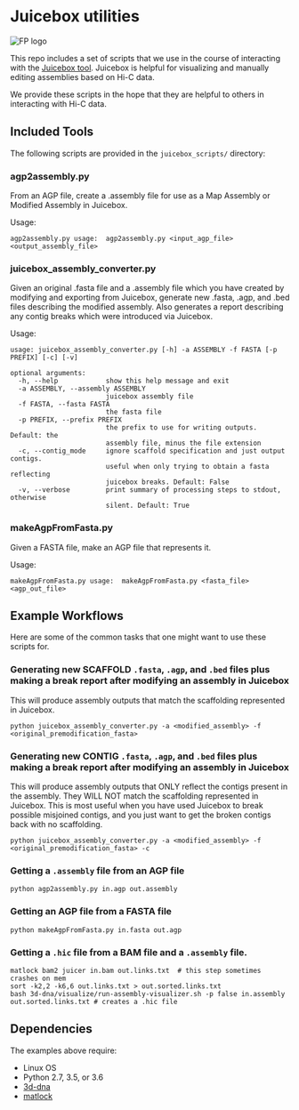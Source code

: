 # Juicebox utilities

![FP logo](https://github.com/phasegenomics/juicebox_scripts/blob/master/logo/BlueLogoHorSmall.png)

This repo includes a set of scripts that we use in the course of interacting with the [Juicebox tool](http://aidenlab.org/juicebox/). Juicebox is helpful for visualizing and manually editing assemblies based on Hi-C data.

We provide these scripts in the hope that they are helpful to others in interacting with Hi-C data. 

## Included Tools
The following scripts are provided in the `juicebox_scripts/` directory:

### agp2assembly.py
From an AGP file, create a .assembly file for use as a Map Assembly or Modified Assembly in Juicebox.

Usage:
```
agp2assembly.py usage:	agp2assembly.py <input_agp_file> <output_assembly_file>
```

### juicebox_assembly_converter.py
Given an original .fasta file and a .assembly file which you have created by modifying and exporting from Juicebox,
generate new .fasta, .agp, and .bed files describing the modified assembly. Also generates a report describing any
contig breaks which were introduced via Juicebox.

Usage:
```
usage: juicebox_assembly_converter.py [-h] -a ASSEMBLY -f FASTA [-p PREFIX] [-c] [-v]

optional arguments:
  -h, --help            show this help message and exit
  -a ASSEMBLY, --assembly ASSEMBLY
                        juicebox assembly file
  -f FASTA, --fasta FASTA
                        the fasta file
  -p PREFIX, --prefix PREFIX
                        the prefix to use for writing outputs. Default: the
                        assembly file, minus the file extension
  -c, --contig_mode     ignore scaffold specification and just output contigs.
                        useful when only trying to obtain a fasta reflecting
                        juicebox breaks. Default: False
  -v, --verbose         print summary of processing steps to stdout, otherwise
                        silent. Default: True
```

### makeAgpFromFasta.py
Given a FASTA file, make an AGP file that represents it.

Usage:
```
makeAgpFromFasta.py usage:	makeAgpFromFasta.py <fasta_file> <agp_out_file>
```

## Example Workflows
Here are some of the common tasks that one might want to use these scripts for.

### Generating new SCAFFOLD `.fasta`, `.agp`, and `.bed` files plus making a break report after modifying an assembly in Juicebox
This will produce assembly outputs that match the scaffolding represented in Juicebox.
```
python juicebox_assembly_converter.py -a <modified_assembly> -f <original_premodification_fasta>
```


### Generating new CONTIG `.fasta`, `.agp`, and `.bed` files plus making a break report after modifying an assembly in Juicebox
This will produce assembly outputs that ONLY reflect the contigs present in the assembly. They WILL NOT match the scaffolding represented in Juicebox. This is most useful when you have used Juicebox to break possible misjoined contigs,
and you just want to get the broken contigs back with no scaffolding.
```
python juicebox_assembly_converter.py -a <modified_assembly> -f <original_premodification_fasta> -c
```

### Getting a `.assembly` file from an AGP file
```
python agp2assembly.py in.agp out.assembly
```
### Getting an AGP file from a FASTA file
```
python makeAgpFromFasta.py in.fasta out.agp
```
### Getting a `.hic` file from a BAM file and a `.assembly` file. 
```
matlock bam2 juicer in.bam out.links.txt  # this step sometimes crashes on mem
sort -k2,2 -k6,6 out.links.txt > out.sorted.links.txt
bash 3d-dna/visualize/run-assembly-visualizer.sh -p false in.assembly out.sorted.links.txt # creates a .hic file
```

## Dependencies
The examples above require:

* Linux OS
* Python 2.7, 3.5, or 3.6
* [3d-dna](https://github.com/theaidenlab/3d-dna)
* [matlock](https://github.com/phasegenomics/matlock)
